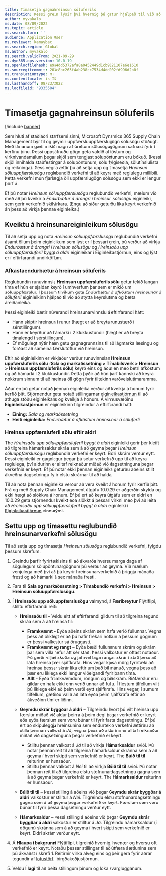 ```yaml
---
title: Tímasetja gagnahreinsun söluferils
description: Þessi grein lýsir því hvernig þú getur hjálpað til við að bæta afköst kerfisins með því að skipuleggja reglubundið hreinsunarverkefni Söluuppfærsluferils til að keyra með reglulegu millibili.
author: myvakalo
ms.date: 08/09/2022
ms.topic: article
ms.search.form: ''
audience: Application User
ms.reviewer: kamaybac
ms.search.region: Global
ms.author: myvakalo
ms.search.validFrom: 2021-09-29
ms.dyn365.ops.version: 10.0.19
ms.openlocfilehash: e9a4dd5372afa8a0452449d1cb9121107e6e1610
ms.sourcegitcommit: 203c8bc263f4ab238cc7534d4dd902fd996d2b0f
ms.translationtype: MT
ms.contentlocale: is-IS
ms.lasthandoff: 08/23/2022
ms.locfileid: "9335504"
---
```

# <a name="schedule-sales-history-data-cleanup"></a>Tímasetja gagnahreinsun söluferils

[!include [banner](../includes/banner.md)]

Sem hluti af staðlaðri starfsemi sinni, Microsoft Dynamics 365 Supply Chain Management býr til og geymir uppfærsluuppfærslugögn sölusögu stöðugt. Með tímanum gæti mikið magn af úreltum sölusögugögnum safnast fyrir í kerfinu þínu. Þessi uppsöfnuðu gögn geta valdið afköstum og virknivandamálum þegar skjöl sem tengjast sölupöntunum eru bókuð. (Þessi skjöl innihalda staðfestingar á sölupöntunum, sölu fylgiseðla, sölutínslulista og reikninga). Þess vegna ættir þú að setja upp og tímasetja *Hreinsun söluuppfærslusögu* reglubundið verkefni til að keyra með reglulegu millibili. Þetta verkefni mun fjarlægja öll uppfærslugögn sölusögu sem ekki er lengur þörf á.

Ef þú notar *Hreinsun söluuppfærslusögu* reglubundið verkefni, mælum við með að þú kveikir á *Endurbætur á árangri í hreinsun sölusögu* eiginleiki, sem gerir verkefnið skilvirkara. (Engu að síður geturðu líka keyrt verkefnið án þess að virkja þennan eiginleika.)

## <a name="turn-on-the-sales-history-cleanup-features"></a>Kveiktu á hreinsunareiginleikum sölusögu

Til að setja upp og nota *Hreinsun söluuppfærslusögu* reglubundið verkefni ásamt öllum þeim eiginleikum sem lýst er í þessari grein, þú verður að virkja *Endurbætur á árangri í hreinsun sölusögu* og *Hreinsaðu upp söluuppfærsluferil byggt á aldri* eiginleikar í Eiginleikastjórnun, eins og lýst er í eftirfarandi undirköflum.

### <a name="sales-history-cleanup-performance-improvements"></a>Afkastaendurbætur á hreinsun söluferils

Reglubundin runuvinnsla **Hreinsun uppfærsluferils sölu** getur tekið langan tíma ef hún er sjaldan keyrð í umhverfum þar sem er mikið um söluuppfærslur. Í þessum tilvikum geta *Endurbætur á afköstum hreinsunar á söluferli* eiginleikinn hjálpað til við að stytta keyrslutíma og bæta áreiðanleika.

Þessi eiginleiki bætir núverandi hreinsunarvinnslu á eftirfarandi hátt:

- Hann skiptir hreinsun í runur (hægt er að breyta runustærð í sérstillingum).
- Hann er keyrður að hámarki í 2 klukkustundir (hægt er að breyta tímalengd í sérstillingum).
- Ef mögulegt nýtir hann getu gagnagrunnsins til að lágmarka læsingu og forðast að sameina færslutöflur við hreinsun.

Eftir að eiginleikinn er virkjaður verður runuvinnslan **Hreinsun uppfærsluferils sölu** (**Sala og markaðssetning \> Tímabilsverk \> Hreinsun \> Hreinsun uppfærsluferils sölu**) keyrð eins og áður en með betri afköstum og að hámarki í 2 klukkustundir. Þetta þýðir að hún þarf kannski að keyra nokkrum sinnum til að hreinsa öll gögn fyrir tiltekinn varðveislutímaramma.

Áður en þú getur notað þennan eiginleika verður að kveikja á honum fyrir kerfið þitt. Stjórnendur geta notað stillingarnar [eiginleikastjórnun](../../fin-ops-core/fin-ops/get-started/feature-management/feature-management-overview.md) til að athuga stöðu eiginleikans og kveikja á honum. Á vinnusvæðinu **Eiginleikastjórnun** er eiginleikinn tilgreindur á eftirfarandi hátt:

- **Eining:** *Sala og markaðssetning*
- **Heiti eiginleika:** *Endurbætur á afköstum hreinsunar á söluferli*

### <a name="clean-up-sales-update-history-based-on-age"></a>Hreinsa uppfærsluferil sölu eftir aldri

The *Hreinsaðu upp söluuppfærsluferil byggt á aldri* eiginleiki gerir þér kleift að tilgreina hámarksaldur skráa sem á að geyma þegar *Hreinsun söluuppfærslusögu* reglubundið verkefni er keyrt. Eldri skrám verður eytt. Þessi eiginleiki er gagnlegur þegar þú setur verkefnið upp til að keyra reglulega, því aldurinn er alltaf reiknaður miðað við dagsetninguna þegar verkefnið er keyrt. Ef þú notar ekki þennan eiginleika geturðu aðeins stillt ákveðna dagsetningu fyrir elstu skrárnar til að halda.

Til að nota þennan eiginleika verður að vera kveikt á honum fyrir kerfið þitt. Frá og með Supply Chain Management útgáfu 10.0.29 er aðgerðin skylda og ekki hægt að slökkva á honum. Ef þú ert að keyra útgáfu sem er eldri en 10.0.29 geta stjórnendur kveikt eða slökkt á þessari virkni með því að leita að *Hreinsaðu upp söluuppfærsluferil byggt á aldri* eiginleiki í [Eiginleikastjórnun](../../fin-ops-core/fin-ops/get-started/feature-management/feature-management-overview.md) vinnurými.

## <a name="set-up-and-schedule-the-sales-history-cleanup-periodic-task"></a>Settu upp og tímasettu reglubundið hreinsunarverkefni sölusögu

Til að setja upp og tímasetja *Hreinsun sölusögu* reglubundið verkefni, fylgdu þessum skrefum.

1. Greindu þarfir fyrirtækisins til að ákvarða hversu marga daga af sögulegum sölupöntunargögnum þú verður að geyma. Við mælum venjulega með því að þú keyrir hreinsunarverkefnið á þriggja mánaða fresti og að hámarki á sex mánaða fresti.
1. Fara til **Sala og markaðssetning \> Tímabundið verkefni \> Hreinsun \> Hreinsun söluuppfærslusögu**.
1. Í **Hreinsaðu upp söluuppfærslusögu** valmynd, á **Færibreytur** Flýtiflipi, stilltu eftirfarandi reiti:

    - **Hreinsaðu til** – Veldu eitt af eftirfarandi gildum til að tilgreina tegund skráa sem á að hreinsa til:

        - **Framkvæmt** – Eyða aðeins skrám sem hafa verið fullunnar. Vegna þess að ólíklegt er að þú hafir frekari notkun á þessum gögnum er þessi valkostur sá öruggasti.
        - **Framkvæmt og rangt** – Eyða bæði fullunnnum skrám og skrám þar sem villa hefur átt sér stað. Þessi valkostur er oftast notaður. Þú gætir viljað skoða og jafnvel laga rangar skrár í stað þess að láta hreinsa þær sjálfkrafa. Hins vegar kjósa mörg fyrirtæki að hreinsa þessar skrár líka eftir um það bil mánuð, vegna þess að þær eru líklega ekki lengur viðeigandi fyrir þann tíma.
        - **Allt** - Eyða framkvæmdum, röngum og biðskrám. Biðfærslur eru gildar en hafa ekki enn verið unnar að fullu. Í flestum tilfellum vilt þú líklega ekki að þeim verði eytt sjálfkrafa. Hins vegar, í sumum tilfellum, gætirðu valið að láta eyða þeim sjálfkrafa eftir að ákveðinn tími er liðinn.

    - **Geymdu skrár byggðar á aldri** – Tilgreindu hvort þú vilt hreinsa upp færslur miðað við aldur þeirra á þeim degi þegar verkefnið er keyrt eða eyða færslum sem voru búnar til fyrir fasta dagsetningu. Ef þú ert að skipuleggja hreinsunina sem endurtekið verkefni ættirðu að stilla þennan valkost á *Já*, vegna þess að aldurinn er alltaf reiknaður miðað við dagsetninguna þegar verkefnið er keyrt.

        - Stilltu þennan valkost á *Já* til að virkja **Hámarksaldur** sviði. Þú notar þennan reit til að tilgreina hámarksaldur skránna sem á að geyma í hvert skipti sem verkefnið er keyrt. The **Búið til til** reiturinn er hunsaður.
        - Stilltu þennan valkost á *Nei* til að virkja **Búið til til** sviði. Þú notar þennan reit til að tilgreina elstu stofnunardagsetningu gagna sem á að geyma þegar verkefnið er keyrt. The **Hámarksaldur** reiturinn er hunsaður.

    - **Búið til til** – Þessi stilling á aðeins við þegar **Geymdu skrár byggðar á aldri** valkostur er stilltur á *Nei*. Tilgreindu elstu stofnunardagsetningu gagna sem á að geyma þegar verkefnið er keyrt. Færslum sem voru búnar til fyrir þessa dagsetningu verður eytt.
    - **Hámarksaldur** – Þessi stilling á aðeins við þegar **Geymdu skrár byggðar á aldri** valkostur er stilltur á *Já*. Tilgreindu hámarksaldur (í dögum) skránna sem á að geyma í hvert skipti sem verkefnið er keyrt. Eldri skrám verður eytt.

1. Á **Hlaupa í bakgrunni** Flýtiflipi, tilgreinið hvernig, hvenær og hversu oft verkefnið er keyrt. Notaðu þessar stillingar til að útfæra áætlunina sem þú ákvaðst í skrefi 1. Reitirnir virka alveg eins og þeir gera fyrir aðrar tegundir af [lotustörf](../../fin-ops-core/dev-itpro/sysadmin/batch-processing-overview.md) í birgðakeðjustjórnun.
1. Veldu **Í lagi** til að beita stillingum þínum og loka svarglugganum.
